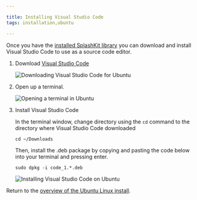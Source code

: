 ```yaml
---

title: Installing Visual Studio Code
tags: installation,ubuntu

---
```


Once you have the [installed SplashKit library](/articles/installation/ubuntu/step3.html) you
can download and install Visual Studio Code to use as a source code editor.

1. Download [Visual Studio Code](https://code.visualstudio.com/)

    ![Downloading Visual Studio Code for Ubuntu](images/install-gifs/Ubuntu/download-vsc.gif)

2. Open up a terminal.

    ![Opening a terminal in Ubuntu](images/install-gifs/Ubuntu/open-terminal.gif)

3. Install Visual Studio Code

    In the terminal window, change directory using the ```cd``` command to the
    directory where Visual Studio Code downloaded

    ```
    cd ~/Downloads
    ```

    Then, install the .deb package by copying and pasting the code below into
    your terminal and pressing enter.

    ```
    sudo dpkg -i code_1.*.deb
    ```

    ![Installing Visual Studio Code on Ubuntu](images/install-gifs/Ubuntu/install-vsc.gif)

Return to the
[overview of the Ubuntu Linux install](/articles/installation/ubuntu).
